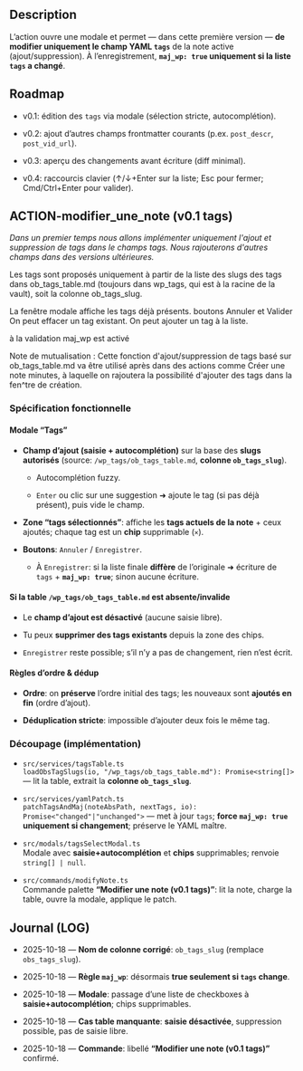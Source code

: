 
## Description

L’action ouvre une modale et permet — dans cette première version — **de modifier uniquement le champ YAML `tags`** de la note active (ajout/suppression). À l’enregistrement, **`maj_wp: true` uniquement si la liste `tags` a changé**.

## Roadmap

-  v0.1: édition des `tags` via modale (sélection stricte, autocomplétion).
    
-  v0.2: ajout d’autres champs frontmatter courants (p.ex. `post_descr`, `post_vid_url`).
    
-  v0.3: aperçu des changements avant écriture (diff minimal).
    
-  v0.4: raccourcis clavier (↑/↓+Enter sur la liste; Esc pour fermer; Cmd/Ctrl+Enter pour valider).



## ACTION-modifier_une_note (v0.1 tags)

*Dans un premier temps nous allons implémenter uniquement l'ajout et suppression de tags dans le champs tags. Nous rajouterons d'autres champs dans des versions ultérieures.* 

Les tags sont proposés uniquement à partir de la liste des slugs des tags dans ob_tags_table.md (toujours dans wp_tags, qui est à la racine de la vault), soit la colonne ob_tags_slug.

La fenêtre modale affiche les tags déjà présents.
boutons Annuler et Valider
On peut effacer un tag existant. 
On peut ajouter un tag à la liste.

à la validation maj_wp est activé

Note de mutualisation : Cette fonction d'ajout/suppression de tags basé sur ob_tags_table.md va être utilisé après dans des actions comme Créer une note minutes, à laquelle on rajoutera la possibilité d'ajouter des tags dans la fen^tre de création. 

### Spécification fonctionnelle

#### Modale “Tags”

- **Champ d’ajout (saisie + autocomplétion)** sur la base des **slugs autorisés** (source: `/wp_tags/ob_tags_table.md`, **colonne `ob_tags_slug`**).
    
    - Autocomplétion fuzzy.
        
    - `Enter` ou clic sur une suggestion ➜ ajoute le tag (si pas déjà présent), puis vide le champ.
        
- **Zone “tags sélectionnés”**: affiche les **tags actuels de la note** + ceux ajoutés; chaque tag est un **chip** supprimable (`×`).
    
- **Boutons**: `Annuler` / `Enregistrer`.
    
    - À `Enregistrer`: si la liste finale **diffère** de l’originale ➜ écriture de `tags` + **`maj_wp: true`**; sinon aucune écriture.
        

#### Si la table `/wp_tags/ob_tags_table.md` est absente/invalide

- Le **champ d’ajout est désactivé** (aucune saisie libre).
    
- Tu peux **supprimer des tags existants** depuis la zone des chips.
    
- `Enregistrer` reste possible; s’il n’y a pas de changement, rien n’est écrit.
    

#### Règles d’ordre & dédup

- **Ordre**: on **préserve** l’ordre initial des tags; les nouveaux sont **ajoutés en fin** (ordre d’ajout).
    
- **Déduplication stricte**: impossible d’ajouter deux fois le même tag.
    

### Découpage (implémentation)

- `src/services/tagsTable.ts`  
    `loadObsTagSlugs(io, "/wp_tags/ob_tags_table.md"): Promise<string[]>` — lit la table, extrait la **colonne `ob_tags_slug`**.
    
- `src/services/yamlPatch.ts`  
    `patchTagsAndMaj(noteAbsPath, nextTags, io): Promise<"changed"|"unchanged">` — met à jour `tags`; **force `maj_wp: true` uniquement si changement**; préserve le YAML maître.
    
- `src/modals/tagsSelectModal.ts`  
    Modale avec **saisie+autocomplétion** et **chips** supprimables; renvoie `string[] | null`.
    
- `src/commands/modifyNote.ts`  
    Commande palette **“Modifier une note (v0.1 tags)”**: lit la note, charge la table, ouvre la modale, applique le patch.

## Journal (LOG)

- 2025-10-18 — **Nom de colonne corrigé**: `ob_tags_slug` (remplace `obs_tags_slug`).
    
- 2025-10-18 — **Règle `maj_wp`**: désormais **true seulement si `tags` change**.
    
- 2025-10-18 — **Modale**: passage d’une liste de checkboxes à **saisie+autocomplétion**; chips supprimables.
    
- 2025-10-18 — **Cas table manquante**: **saisie désactivée**, suppression possible, pas de saisie libre.
    
- 2025-10-18 — **Commande**: libellé **“Modifier une note (v0.1 tags)”** confirmé.